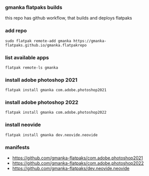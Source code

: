 ### gmanka flatpaks builds

this repo has github workflow, that builds and deploys flatpaks

### add repo

```shell
sudo flatpak remote-add gmanka https://gmanka-flatpaks.github.io/gmanka.flatpakrepo
```

### list available apps

```shell
flatpak remote-ls gmanka
```

### install adobe photoshop 2021

```shell
flatpak install gmanka com.adobe.photoshop2021
```

### install adobe photoshop 2022

```shell
flatpak install gmanka com.adobe.photoshop2022
```

### install neovide

```shell
flatpak install gmanka dev.neovide.neovide
```

### manifests

- https://github.com/gmanka-flatpaks/com.adobe.photoshop2021
- https://github.com/gmanka-flatpaks/com.adobe.photoshop2022
- https://github.com/gmanka-flatpaks/dev.neovide.neovide

